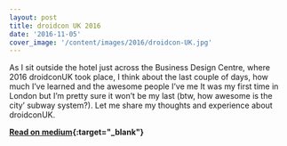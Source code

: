 ```yaml
---
layout: post
title: droidcon UK 2016
date: '2016-11-05'
cover_image: '/content/images/2016/droidcon-UK.jpg'
---
```


As I sit outside the hotel just across the Business Design Centre, where 2016 droidconUK took place, I think about the last couple of days, how much I’ve learned and the awesome people I’ve me It was my first time in London but I’m pretty sure it won’t be my last (btw, how awesome is the city’ subway system?). Let me share my thoughts and experience about droidconUK.


**[Read on medium](http://bit.ly/droidconUk-2016){:target="_blank"}**

